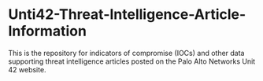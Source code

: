 # Unti42-Threat-Intelligence-Article-Information
This is the repository for indicators of compromise (IOCs) and other data supporting threat intelligence articles posted on the Palo Alto Networks Unit 42 website.
